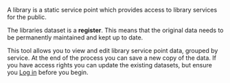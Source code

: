 A library is a static service point which provides access to library services for the public.

The libraries dataset is a **register**. This means that the original data needs to be permanently maintained and kept up to date.

This tool allows you to view and edit library service point data, grouped by service. At the end of the process you can save a new copy of the data. If you have access rights you can update the existing datasets, but ensure you [Log in](/login) before you begin.
